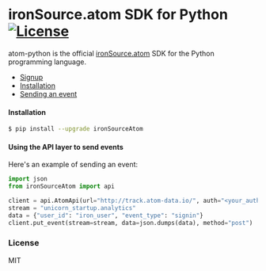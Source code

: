 # ironSource.atom SDK for Python [![License][license-image]][license-url]
atom-python is the official [ironSource.atom](http://www.ironsrc.com/data-flow-management) SDK for the Python programming language.

- [Signup](https://atom.ironsrc.com/#/signup)
- [Installation](#Installation)
- [Sending an event](#Using-the-API-layer-to-send-events)

#### Installation
```sh
$ pip install --upgrade ironSourceAtom
```

#### Using the API layer to send events

Here's an example of sending an event:
```python
import json
from ironSourceAtom import api

client = api.AtomApi(url="http://track.atom-data.io/", auth="<your_auth_key>")
stream = "unicorn_startup.analytics"
data = {"user_id": "iron_user", "event_type": "signin"}
client.put_event(stream=stream, data=json.dumps(data), method="post")
```



### License
MIT

[license-image]: https://img.shields.io/badge/license-MIT-blue.svg?style=flat-square
[license-url]: LICENSE